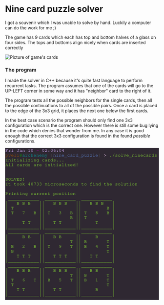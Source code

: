 # Nine card puzzle solver

<p>I got a souvenir which I was unable to solve by hand. Luckily a computer can do the work for me ;)</p>

<p>The game has 9 cards which each has top and bottom halves of a glass on four sides. The tops and bottoms align nicely when cards are inserted correctly</p>

![Picture of game's cards]('cards.jpeg')

### The program

<p>I made the solver in C++ because it's quite fast language to perform recurrent tasks. The program assumes that one of the cards will go to the UP-LEFT corner in some way and it has "neighbor" card to the right of it.</p>

<p>The program tests all the possible neighbors for the single cards, then all the possible continuations to all of the possible pairs. Once a card is placed to the edge of the 3x3 grid, it places the next one below the first cards.</p>

<p>In the best case scenario the program should only find one 3x3 configuration which is the correct one. However there is still some bug lying in the code which denies that wonder from me. In any case it is good enough that the correct 3x3 configuration is found in the found <i>possible</i> configurations.</p>

![The program in action](solve.png)
